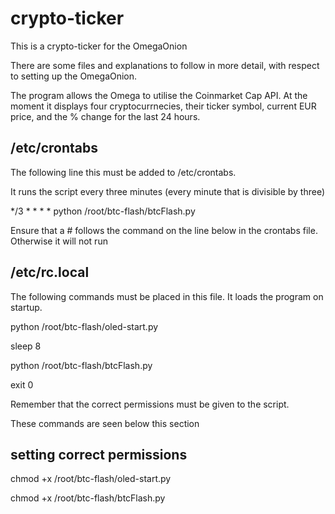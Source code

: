 # crypto-ticker

This is a crypto-ticker for the OmegaOnion

There are some files and explanations to follow in more detail, with respect to setting up the OmegaOnion. 

The program allows the Omega to utilise the Coinmarket Cap API. At the moment it displays four cryptocurrnecies, their ticker symbol, current EUR price, and the % change for the last 24 hours. 

## /etc/crontabs

The following line this must be added to /etc/crontabs. 

It runs the script every three minutes (every minute that is divisible by three)

*/3 * * * * python /root/btc-flash/btcFlash.py

Ensure that a # follows the command on the line below in the crontabs file. 
Otherwise it will not run

## /etc/rc.local 

The following commands must be placed in this file. It loads the program on startup. 

python /root/btc-flash/oled-start.py

sleep 8

python /root/btc-flash/btcFlash.py

exit 0

Remember that the correct permissions must be given to the script. 

These commands are seen below this section

## setting correct permissions

chmod +x /root/btc-flash/oled-start.py

chmod +x /root/btc-flash/btcFlash.py